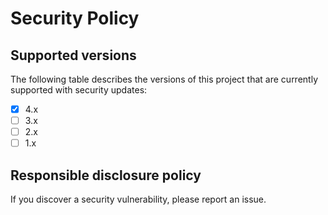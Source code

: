 # Security Policy

## Supported versions

The following table describes the versions of this project that are currently supported with security updates:
- [x] 4.x
- [ ] 3.x
- [ ] 2.x
- [ ] 1.x

## Responsible disclosure policy

If you discover a security vulnerability, please report an issue.
